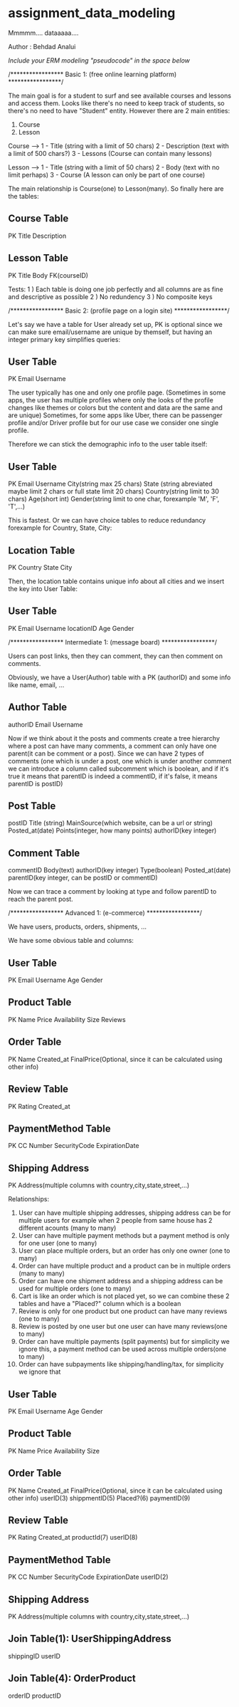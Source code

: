 # assignment_data_modeling
Mmmmm.... dataaaaa....

Author : Behdad Analui

*Include your ERM modeling "pseudocode" in the space below*



/***************** Basic 1: (free online learning platform) *****************/

The main goal is for a student to surf and see available courses and lessons and access them.
Looks like there's no need to keep track of students, so there's no need to have "Student" entity.
However there are 2 main entities:
1) Course
2) Lesson

Course --> 	1 - Title (string with a limit of 50 chars)
			2 - Description (text with a limit of 500 chars?)
			3 - Lessons (Course can contain many lessons)

Lesson --> 	1 - Title (string with a limit of 50 chars)
			2 - Body (text with no limit perhaps)
			3 - Course (A lesson can only be part of one course)

The main relationship is Course(one) to Lesson(many). So finally here are the tables:

Course Table
----------------------
PK	Title 	Description


Lesson Table
----------------------
PK	Title 	Body 	FK(courseID)


Tests:
1 ) Each table is doing one job perfectly and all columns are as fine and descriptive as possible
2 ) No redundency
3 ) No composite keys


/***************** Basic 2: (profile page on a login site) *****************/

Let's say we have a table for User already set up, PK is optional since we can make sure email/username are unique by themself, but having an integer primary key simplifies queries:


User Table
----------------------
PK	Email 	Username

The user typically has one and only one profile page. (Sometimes in some apps, the user has multiple profiles where only the looks of the profile changes like themes or colors but the content and data are the same and are unique) Sometimes, for some apps like Uber, there can be passenger profile and/or Driver profile but for our use case we consider one single profile.

Therefore we can stick the demographic info to the user table itself:


User Table
--------------------------------------------------------------------------------------------------------------------------------------------------------------------------------------------------------------------------------------------------
PK	Email 	Username 	City(string max 25 chars) 	State (string abreviated maybe limit 2 chars or full state limit 20 chars) 	Country(string limit to 30 chars) 	Age(short int) 	Gender(string limit to one char, forexample 'M', 'F', 'T',...)

This is fastest. Or we can have choice tables to reduce redundancy forexample for Country, State, City:

Location Table
----------------------
PK	Country State City


Then, the location table contains unique info about all cities and we insert the key into User Table:

User Table
---------------------------------------------------
PK	Email 	Username 	locationID	Age 	Gender


/***************** Intermediate 1: (message board) *****************/

Users can post links, then they can comment, they can then comment on comments.

Obviously, we have a User(Author) table with a PK (authorID) and some info like name, email, ...

Author Table
----------------------------
authorID	Email 	Username

Now if we think about it the posts and comments create a tree hierarchy where a post can have many comments, a comment can only have one parent(it can be comment or a post).
Since we can have 2 types of comments (one which is under a post, one which is under another comment we can introduce a column called subcomment which is boolean, and if it's true it means that parentID is indeed a commentID, if it's false, it means parentID is postID)


Post Table
-------------------------------------------------------------------------------------------------------------------------------------
postID	Title (string) MainSource(which website, can be a url or string)	Posted_at(date)	Points(integer, how many points) authorID(key integer)

Comment Table
----------------------------------------------------------------------------------------------------------------------------
commentID	Body(text) 	authorID(key integer) Type(boolean) Posted_at(date) parentID(key integer, can be postID or commentID)

Now we can trace a comment by looking at type and follow parentID to reach the parent post.


/***************** Advanced 1: (e-commerce) *****************/

We have users, products, orders, shipments, ...

We have some obvious table and columns:


User Table
---------------------------------------
PK	Email 	Username 	Age 	Gender

Product Table
-----------------------------------------------
PK	Name 	Price 	Availability	Size Reviews

Order Table
-------------------------------------------------------------------------------------
PK	Name Created_at FinalPrice(Optional, since it can be calculated using other info)

Review Table
---------------------
PK	Rating Created_at

PaymentMethod Table
-----------------------------------------
PK	CC Number SecurityCode ExpirationDate

Shipping Address
-----------------------------------------
PK	Address(multiple columns with country,city,state,street,...)

Relationships:

1)  User can have multiple shipping addresses, shipping address can be for multiple users for example when 2 people from same house has 2 different acounts (many to many)
2)  User can have multiple payment methods but a payment method is only for one user (one to many)
3)  User can place multiple orders, but an order has only one owner (one to many)
4)  Order can have multiple product and a product can be in multiple orders (many to many)
5)  Order can have one shipment address and a shipping address can be used for multiple orders (one to many)
6)  Cart is like an order which is not placed yet, so we can combine these 2 tables and have a "Placed?" column which is a boolean
7)  Review is only for one product but one product can have many reviews (one to many)
8)  Review is posted by one user but one user can have many reviews(one to many)
9)  Order can have multiple payments (split payments) but for simplicity we ignore this, a payment method can be used across multiple orders(one to many)
10) Order can have subpayments like shipping/handling/tax, for simplicity we ignore that

User Table
--------------------------------------
PK	Email 	Username 	Age 	Gender

Product Table
----------------------------------------
PK	Name 	Price 	Availability	Size

Order Table
--------------------------------------------------------------------------------------------------------------------------------------
PK	Name Created_at FinalPrice(Optional, since it can be calculated using other info) userID(3) shippmentID(5) Placed?(6) paymentID(9)

Review Table
--------------------------------------------
PK	Rating Created_at productId(7) userID(8)

PaymentMethod Table
---------------------------------------------------
PK	CC Number SecurityCode ExpirationDate userID(2)

Shipping Address
----------------------------------------------------------------
PK	Address(multiple columns with country,city,state,street,...)

Join Table(1):  UserShippingAddress
------------------
shippingID	userID	

Join Table(4):  OrderProduct
------------------
orderID	productID	






